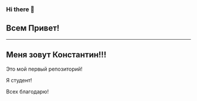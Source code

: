 ### Hi there 👋

## Всем Привет!

-----

## Меня зовут Константин!!!
Это мой первый репозиторий!

Я студент!

Всех благодарю!

<!--
**MMaximovv/MMaximovv** is a ✨ _special_ ✨ repository because its `README.md` (this file) appears on your GitHub profile.

Here are some ideas to get you started:

- 🔭 I’m currently working on ...
- 🌱 I’m currently learning ...
- 👯 I’m looking to collaborate on ...
- 🤔 I’m looking for help with ...
- 💬 Ask me about ...
- 📫 How to reach me: ...
- 😄 Pronouns: ...
- ⚡ Fun fact: ...
-->
